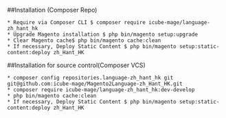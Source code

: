 ##Installation (Composer Repo)

    * Require via Composer CLI $ composer require icube-mage/language-zh_hant_hk
    * Upgrade Magento installation $ php bin/magento setup:upgrade
    * Clear Magento cache$ php bin/magento cache:clean
    * If necessary, Deploy Static Content $ php bin/magento setup:static-content:deploy zh_Hant_HK


##Installation for source control(Composer VCS) 

    * composer config repositories.language-zh_hant_hk git git@github.com:icube-mage/Magento2Language-zh_Hant_HK.git
    * composer require icube-mage/language-zh_hant_hk:dev-develop
    * php bin/magento cache:clean
    * If necessary, Deploy Static Content $ php bin/magento setup:static-content:deploy zh_Hant_HK 
